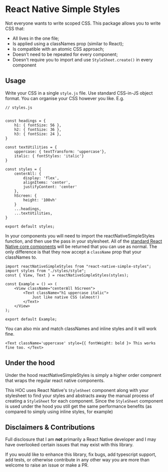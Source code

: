 # React Native Simple Styles

Not everyone wants to write scoped CSS. This package allows you to write CSS that:

-   All lives in the one file;
-   Is applied using a classNames prop (similar to React);
-   Is compatible with an atomic CSS approach;
-   Doesn't need to be repeated for every component;
-   Doesn't require you to import and use `StyleSheet.create()` in every component

## Usage

Write your CSS in a single `style.js` file. Use standard CSS-in-JS object format. You can organise your CSS however you like. E.g.

```
// styles.js


const headings = {
	h1: { fontSize: 56 },
	h2: { fontSize: 36 },
	h3: { fontSize: 24 },
}

const textUtilities = {
	uppercase: { textTransform: 'uppercase'},
	italic: { fontStyles: 'italic'}
}

const styles = {
	centerAll: {
		display: 'flex',
		alignItems: 'center',
		justifyContent: 'center'
	},
	hScreen: {
		height: '100vh'
	}
	...headings,
	...textUtilities,
}

export default styles;
```

In your components you will need to import the reactNativeSimpleStyles function, and then use the pass in your stylesheet. All of the [standard React Native core components](https://reactnative.dev/docs/components-and-apis) will be returned that you can use as normal. The only difference is that they now accept a `className` prop that your classNames to.

```
import reactNativeSimpleStyles from "react-native-simple-styles";
import styles from "./styles/style";
const { View, Text } = reactNativeSimpleStyles(styles);

const Example = () => (
	<View className="centerAll hScreen">
		<Text className="h1 uppercase italic">
			Just like native CSS (almost!)
		</Text>
	</View>
);

export default Example;
```

You can also mix and match classNames and inline styles and it will work fine.

```
<Text className='uppercase' style={{ fontWeight: bold }> This works fine too. </Text>
```

## Under the hood

Under the hood reactNativeSimpleStyles is simply a higher order compnent that wraps the regular react native components.

This HOC uses React Native's `StyleSheet` component along with your stylesheet to find your styles and abstracts away the manual process of creating a `StyleSheet` for each component. Since the `StyleSheet` component is used under the hood you still get the same performance benefits (as compared to simply using inline styles, for example)

## Disclaimers & Contributions

Full disclosure that I am **not** primarily a React Native developer and I may have overlooked certain issues that may exist with this library.

If you would like to enhance this library, fix bugs, add typescript support, add tests, or otherwise contribute in any other way you are more than welcome to raise an issue or make a PR.
